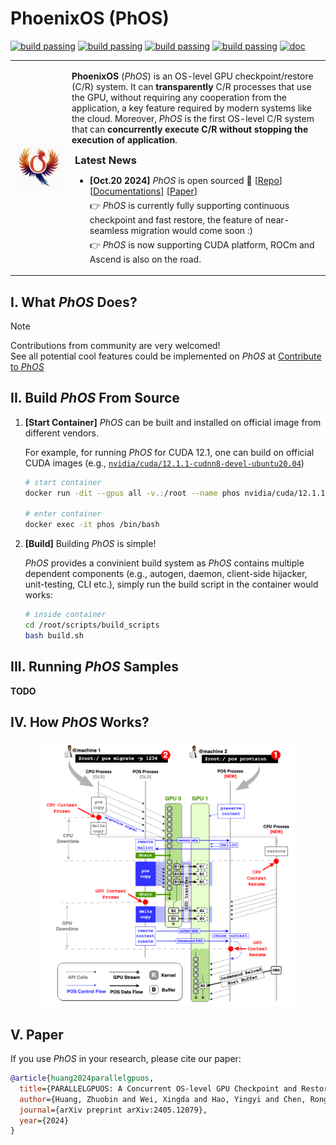 # PhoenixOS (PhOS)

[![build passing](https://img.shields.io/badge/build-passed-green)](https://github.com/PhoenixOS-IPADS/PhoenixOS)
[![build passing](https://img.shields.io/badge/supported-CUDA-blue)](https://phoenixos.readthedocs.io/en/latest/cuda_gsg/index.html)
[![build passing](https://img.shields.io/badge/TODO-ROCm-lightgrey)]()
[![build passing](https://img.shields.io/badge/TODO-Ascend-lightgrey)]()
[![doc](https://img.shields.io/badge/docs-green)](https://phoenixos.readthedocs.io/en/latest/index.html)

<table style="border:none;">
    <tr>
        <td>
            <div align="center" style="margin:0px; padding:0px;">
                <img src="./docs/docs/source/_static/images/home/pos_logo.gif" style="margin:0px; padding:0px;" />
            </div>
        </td>
        <td>
            <p>
            <b>PhoenixOS</b> (<i>PhOS</i>) is an OS-level GPU checkpoint/restore (C/R) system. It can <b>transparently</b> C/R processes that use the GPU, without requiring any cooperation from the application, a key feature required by modern systems like the cloud. Moreover, <i>PhOS</i> is the first OS-level C/R system that can <b>concurrently execute C/R without stopping the execution of application</b>.
            <div style="padding: 0px 5px;">
                <p>
                <h3 style="margin:0px; margin-bottom:5px;">Latest News</h3>
                <ul>
                    <li>
                        <p style="margin:0px; margin-bottom:5px;">
                            <b>[Oct.20 2024]</b> <i>PhOS</i> is open sourced 🎉 [<a href="https://github.com/PhoenixOS-IPADS/PhoenixOS">Repo</a>] [<a href="http://phoenixos.readthedocs.io/">Documentations</a>] [<a href="https://arxiv.org/abs/2405.12079">Paper</a>]
                        </p>
                        <p style="margin:0px; margin-bottom:5px;">
                            👉 <i>PhOS</i> is currently fully supporting continuous checkpoint and fast restore, the feature of near-seamless migration would come soon :)
                        </p>
                        <p style="margin:0px; margin-bottom:5px;">
                            👉 <i>PhOS</i> is now supporting CUDA platform, ROCm and Ascend is also on the road.
                        </p>
                    </li>
                </ul>
            </div>
        </td>
    </tr>
</table>

## I. What *PhOS* Does?

> [!NOTE]  
> Contributions from community are very welcomed!<br />
> See all potential cool features could be implemented on *PhOS* at <a href="">Contribute to <i>PhOS</i></a>

## II. Build *PhOS* From Source

1. **[Start Container]**
    *PhOS* can be built and installed on official image from different vendors.

    For example, for running *PhOS* for CUDA 12.1,
    one can build on official CUDA images
    (e.g., [`nvidia/cuda/12.1.1-cudnn8-devel-ubuntu20.04`](https://hub.docker.com/layers/nvidia/cuda/12.1.1-cudnn8-devel-ubuntu20.04/images/sha256-f676f5b29377e942b533ed13e554cc54aecf853b598ae55f6b67e20adcf81f23))

    ```bash
    # start container
    docker run -dit --gpus all -v.:/root --name phos nvidia/cuda/12.1.1-cudnn8-devel-ubuntu20.04

    # enter container
    docker exec -it phos /bin/bash
    ```

2. **[Build]**
    Building *PhOS* is simple!

    *PhOS* provides a convinient build system as *PhOS* contains multiple dependent components 
    (e.g., autogen, daemon, client-side hijacker, unit-testing, CLI etc.),
    simply run the build script in the container would works:

    ```bash
    # inside container
    cd /root/scripts/build_scripts
    bash build.sh
    ```

## III. Running *PhOS* Samples

**TODO**

## IV. How *PhOS* Works?

<div align="center">
    <img src="./docs/docs/source/_static/images/pos_mechanism.jpg" width="80%" />
</div>

## V. Paper

If you use *PhOS* in your research, please cite our paper:

```bibtex
@article{huang2024parallelgpuos,
  title={PARALLELGPUOS: A Concurrent OS-level GPU Checkpoint and Restore System using Validated Speculation},
  author={Huang, Zhuobin and Wei, Xingda and Hao, Yingyi and Chen, Rong and Han, Mingcong and Gu, Jinyu and Chen, Haibo},
  journal={arXiv preprint arXiv:2405.12079},
  year={2024}
}
```
